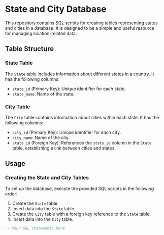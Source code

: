 # State and City Database

This repository contains SQL scripts for creating tables representing states and cities in a database. It is designed to be a simple and useful resource for managing location-related data.

## Table Structure

### State Table

The `State` table includes information about different states in a country. It has the following columns:

- `state_id` (Primary Key): Unique identifier for each state.
- `state_name`: Name of the state.

### City Table

The `City` table contains information about cities within each state. It has the following columns:

- `city_id` (Primary Key): Unique identifier for each city.
- `city_name`: Name of the city.
- `state_id` (Foreign Key): References the `state_id` column in the `State` table, establishing a link between cities and states.

## Usage

### Creating the State and City Tables

To set up the database, execute the provided SQL scripts in the following order:

1. Create the `State` table.
2. Insert data into the `State` table.
3. Create the `City` table with a foreign key reference to the `State` table.
4. Insert data into the `City` table.

```sql
-- Your SQL statements here
